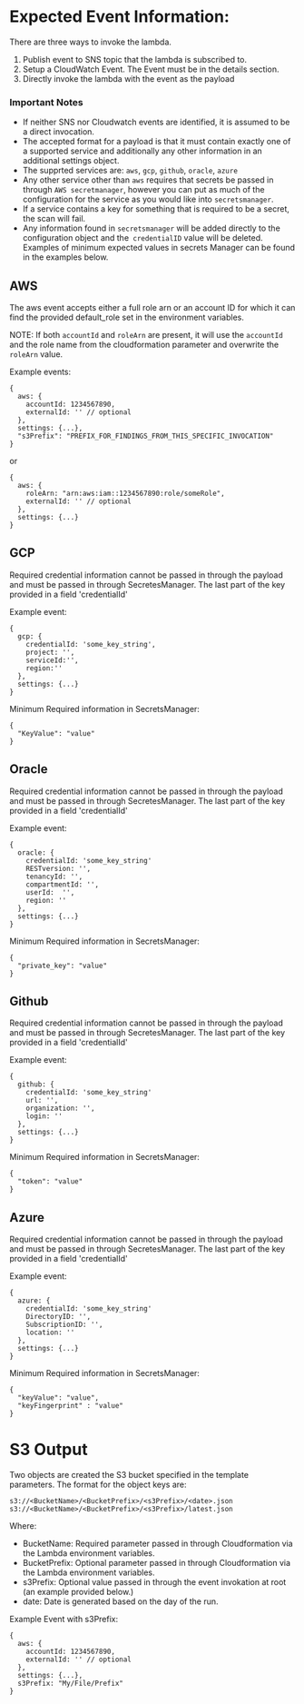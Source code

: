 # Expected Event Information:
There are three ways to invoke the lambda.
1. Publish event to SNS topic that the lambda is subscribed to.
2. Setup a CloudWatch Event. The Event must be in the details section.
3. Directly invoke the lambda with the event as the payload

### Important Notes
* If neither SNS nor Cloudwatch events are identified, it is assumed to be a direct invocation.
* The accepted format for a payload is that it must contain exactly one of a supported service and additionally any other information in an additional settings object.
* The supprted services are: `aws`, `gcp`, `github`, `oracle`, `azure`
* Any other service other than `aws` requires that secrets be passed in through `AWS secretmanager`, however you can put as much of the configuration for the service as you would like into `secretsmanager`.
* If a service contains a key for something that is required to be a secret, the scan will fail.
* Any information found in `secretsmanager` will be added directly to the configuration object and the` credentialID` value will be deleted. Examples of minimum expected values in secrets Manager can be found in the examples below.

## AWS
The aws event accepts either a full role arn or an account ID for which it can find the provided default_role set in the environment variables.

NOTE: If both `accountId` and `roleArn` are present, it will use the `accountId` and the role name from the cloudformation parameter and overwrite the `roleArn` value.

Example events:

```
{
  aws: {
    accountId: 1234567890,
    externalId: '' // optional
  },
  settings: {...},
  "s3Prefix": "PREFIX_FOR_FINDINGS_FROM_THIS_SPECIFIC_INVOCATION"
}
```
or
```
{
  aws: {
    roleArn: "arn:aws:iam::1234567890:role/someRole",
    externalId: '' // optional
  },
  settings: {...}
}
```
## GCP
Required credential information cannot be passed in through the payload and must be passed in through SecretesManager. The last part of the key provided in a field 'credentialId'

Example event:
```
{
  gcp: {
    credentialId: 'some_key_string',
    project: '',
    serviceId:'',
    region:''
  },
  settings: {...}
}
```

Minimum Required information in SecretsManager:
```
{
  "KeyValue": "value"
}
```

## Oracle
Required credential information cannot be passed in through the payload and must be passed in through SecretesManager. The last part of the key provided in a field 'credentialId'

Example event:
```
{
  oracle: {
    credentialId: 'some_key_string'
    RESTversion: '',
    tenancyId: '',
    compartmentId: '',
    userId:  '',
    region: ''
  },
  settings: {...}
}
```

Minimum Required information in SecretsManager:
```
{
  "private_key": "value"
}
```

## Github
Required credential information cannot be passed in through the payload and must be passed in through SecretesManager. The last part of the key provided in a field 'credentialId'

Example event:
```
{
  github: {
    credentialId: 'some_key_string'
    url: '',
    organization: '',
    login: ''
  },
  settings: {...}
}
```

Minimum Required information in SecretsManager:
```
{
  "token": "value"
}
```

## Azure
Required credential information cannot be passed in through the payload and must be passed in through SecretesManager. The last part of the key provided in a field 'credentialId'

Example event:
```
{
  azure: {
    credentialId: 'some_key_string'
    DirectoryID: '',
    SubscriptionID: '',
    location: ''
  },
  settings: {...}
}
```

Minimum Required information in SecretsManager:
```
{
  "keyValue": "value",
  "keyFingerprint" : "value"
}
```

# S3 Output
Two objects are created the S3 bucket specified in the template parameters. The format for the object keys are:
```
s3://<BucketName>/<BucketPrefix>/<s3Prefix>/<date>.json
s3://<BucketName>/<BucketPrefix>/<s3Prefix>/latest.json
```

Where:
* BucketName: Required parameter passed in through Cloudformation via the Lambda environment variables.
* BucketPrefix: Optional parameter passed in through Cloudformation via the Lambda environment variables.
* s3Prefix: Optional value passed in through the event invokation at root (an example provided below.)
* date: Date is generated based on the day of the run.

Example Event with s3Prefix:
```
{
  aws: {
    accountId: 1234567890,
    externalId: '' // optional
  },
  settings: {...},
  s3Prefix: "My/File/Prefix"
}
```
